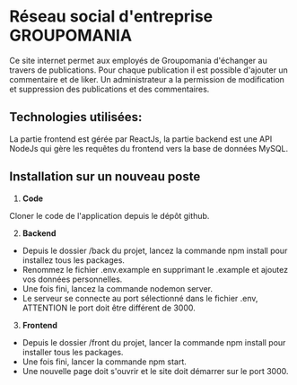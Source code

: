 # **Réseau social d'entreprise GROUPOMANIA**

Ce site internet permet aux employés de Groupomania d'échanger au travers de publications.
Pour chaque publication il est possible d'ajouter un commentaire et de liker.
Un administrateur a la permission de modification et suppression des publications et des commentaires.

## **Technologies utilisées:**

La partie frontend est gérée par ReactJs, la partie backend est une API NodeJs qui gère les requêtes du frontend vers la base de données MySQL.

## **Installation sur un nouveau poste**

1. **Code**

Cloner le code de l'application depuis le dépôt github.

2. **Backend**

- Depuis le dossier /back du projet, lancez la commande npm install pour installez tous les packages.
- Renommez le fichier .env.example en supprimant le .example et ajoutez vos données personnelles.
- Une fois fini, lancez la commande nodemon server.
- Le serveur se connecte au port sélectionné dans le fichier .env, ATTENTION le port doit être différent de 3000.

3. **Frontend**

- Depuis le dossier /front du projet, lancer la commande npm install pour installer tous les packages.
- Une fois fini, lancer la commande npm start.
- Une nouvelle page doit s'ouvrir et le site doit démarrer sur le port 3000.
